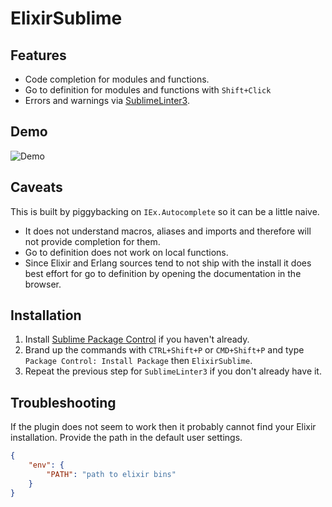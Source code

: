 ElixirSublime
=============

Features
--------
- Code completion for modules and functions.
- Go to definition for modules and functions with `Shift+Click`
- Errors and warnings via [SublimeLinter3](https://github.com/SublimeLinter/SublimeLinter3).

Demo
----

![Demo](https://raw.githubusercontent.com/vishnevskiy/ElixirSublime/master/ext/example.gif)

Caveats
-------

This is built by piggybacking on `IEx.Autocomplete` so it can be a little naive.

- It does not understand macros, aliases and imports and therefore will not provide completion for them.
- Go to definition does not work on local functions.
- Since Elixir and Erlang sources tend to not ship with the install it does best effort for go to definition by opening the documentation in the browser.

Installation
------------

1. Install [Sublime Package Control](https://sublime.wbond.net/installation#st3) if you haven't already.
2. Brand up the commands with `CTRL+Shift+P` or `CMD+Shift+P` and type `Package Control: Install Package` then `ElixirSublime`.
3. Repeat the previous step for `SublimeLinter3` if you don't already have it.

Troubleshooting
---------------

If the plugin does not seem to work then it probably cannot find your Elixir installation. Provide the path in the default user settings.

```json
{
	"env": {
		"PATH": "path to elixir bins"
	}
}
```
